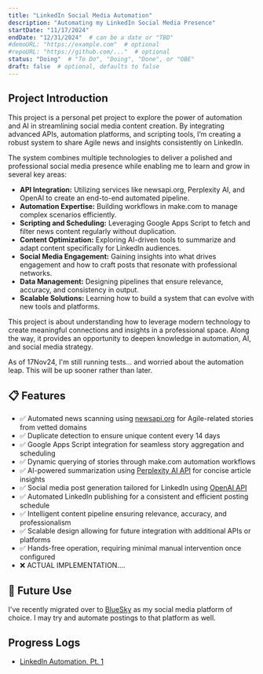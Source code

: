 ```yaml
---
title: "LinkedIn Social Media Automation"
description: "Automating my LinkedIn Social Media Presence"
startDate: "11/17/2024"
endDate: "12/31/2024"  # can be a date or "TBD"
#demoURL: "https://example.com"  # optional
#repoURL: "https://github.com/..."  # optional
status: "Doing"  # "To Do", "Doing", "Done", or "OBE"
draft: false  # optional, defaults to false
---
```


## Project Introduction

This project is a personal pet project to explore the power of automation and AI in streamlining social media content creation. By integrating advanced APIs, automation platforms, and scripting tools, I’m creating a robust system to share Agile news and insights consistently on LinkedIn.

The system combines multiple technologies to deliver a polished and professional social media presence while enabling me to learn and grow in several key areas:

- **API Integration:** Utilizing services like newsapi.org, Perplexity AI, and OpenAI to create an end-to-end automated pipeline.
- **Automation Expertise:** Building workflows in make.com to manage complex scenarios efficiently.
- **Scripting and Scheduling:** Leveraging Google Apps Script to fetch and filter news content regularly without duplication.
- **Content Optimization:** Exploring AI-driven tools to summarize and adapt content specifically for LinkedIn audiences.
- **Social Media Engagement:** Gaining insights into what drives engagement and how to craft posts that resonate with professional networks.
- **Data Management:** Designing pipelines that ensure relevance, accuracy, and consistency in output.
- **Scalable Solutions:** Learning how to build a system that can evolve with new tools and platforms.

This project is about understanding how to leverage modern technology to create meaningful connections and insights in a professional space. Along the way, it provides an opportunity to deepen knowledge in automation, AI, and social media strategy.

As of 17Nov24, I'm still running tests... and worried about the automation leap. This will be up sooner rather than later.

## 📋 Features

- ✅ Automated news scanning using [newsapi.org](https://newsapi.org/) for Agile-related stories from vetted domains
- ✅ Duplicate detection to ensure unique content every 14 days
- ✅ Google Apps Script integration for seamless story aggregation and scheduling
- ✅ Dynamic querying of stories through make.com automation workflows
- ✅ AI-powered summarization using [Perplexity AI API](https://docs.perplexity.ai/home) for concise article insights
- ✅ Social media post generation tailored for LinkedIn using [OpenAI API](https://platform.openai.com/docs/overview)
- ✅ Automated LinkedIn publishing for a consistent and efficient posting schedule
- ✅ Intelligent content pipeline ensuring relevance, accuracy, and professionalism
- ✅ Scalable design allowing for future integration with additional APIs or platforms
- ✅ Hands-free operation, requiring minimal manual intervention once configured
- ❌ ACTUAL IMPLEMENTATION....

## 🌟 Future Use

I've recently migrated over to [BlueSky](https://bsky.app/profile/jeff-mos-def.bsky.social) as my social media platform of choice. I may try and automate postings to that platform as well.

## Progress Logs

- [LinkedIn Automation, Pt. 1](http://localhost:4321/blog/01-liauto-pt1)
